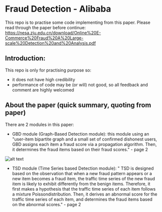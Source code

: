 # Fraud Detection - Alibaba 
This repo is to practise some code implementing from this paper. Please read through the paper before continue: 
https://nesa.zju.edu.cn/download/Online%20E-Commerce%20Fraud%20A%20Large-scale%20Detection%20and%20Analysis.pdf


## Introduction: 
This repo is only for practising purpose so: 
- it does not have high credibility
- performance of code may be (or will) not good, so all feedback and comment are highly welcomed


## About the paper (quick summary, quoting from paper) 
There are 2 modules in this paper: 
- GBD module (Graph-Based Detection module): this module using an "user-item bipartite graph and a small set of confirmed dishonest users, GBD assigns each item a fraud score via a propagation algorithm. Then, it determines the fraud items based on their fraud scores."  - page 2 

![alt text](https://drive.google.com/drive/u/0/folders/19dZBOiaEmwYfjx_i9N1WOOMbc7mYsihJ)




- TSD module (Time Series based Detection module): " TSD is designed based on the observation that when a new fraud pattern appears or a new item becomes a fraud item, the traffic time series of the new fraud item is likely to exhibit differently from the benign items. Therefore, it first makes a hypothesis that the traffic time series of each item follows a mixture Poissondistribution. Then, it derives an abnormal score for the traffic time series of each item, and determines the fraud items based on the abnormal scores."  - page 2 



